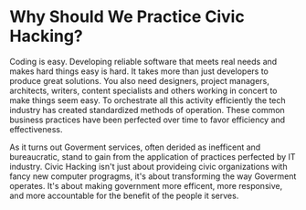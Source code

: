 # Why Should We Practice Civic Hacking?

Coding is easy.  Developing reliable software that meets real needs and makes hard things easy is hard.  It takes more than just developers to produce great solutions.   You also need designers, project managers, architects, writers, content specialists and others working in concert to make things seem easy.   To orchestrate all this activity efficiently the tech industry has created standardized methods of operation.    These common business practices have been perfected over time to favor efficiency and effectiveness. 

As it turns out Goverment services, often derided as inefficent and bureaucratic, stand to gain from the application of practices perfected by IT industry.   Civic Hacking isn't just about provideing civic organizations with fancy new computer progragms, it's about transforming the way Goverment operates.  It's about making government more efficent, more responsive, and more accountable for the benefit of the people it serves.   
